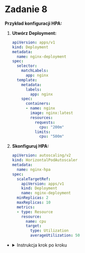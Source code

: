 # Zadanie 8

**Przykład konfiguracji HPA:**

1. **Utwórz Deployment:**

   ```yaml
   apiVersion: apps/v1
   kind: Deployment
   metadata:
     name: nginx-deployment
   spec:
     selector:
       matchLabels:
         app: nginx
     template:
       metadata:
         labels:
           app: nginx
       spec:
         containers:
         - name: nginx
           image: nginx:latest
           resources:
             requests:
               cpu: "200m"
             limits:
               cpu: "500m"
   ```

2. **Skonfiguruj HPA:**

   ```yaml
   apiVersion: autoscaling/v2
   kind: HorizontalPodAutoscaler
   metadata:
     name: nginx-hpa
   spec:
     scaleTargetRef:
       apiVersion: apps/v1
       kind: Deployment
       name: nginx-deployment
     minReplicas: 2
     maxReplicas: 10
     metrics:
     - type: Resource
       resource:
         name: cpu
         target:
           type: Utilization
           averageUtilization: 50
   ```


- <details>
  <summary>Instrukcja krok po kroku</summary>

  1. **Utwórz Deployment:**
   - Utwórz plik `nginx-deployment.yaml` zgodnie z powyższym przykładem.
   - Zastosuj plik:
     ```bash
     kubectl apply -f nginx-deployment.yaml
     ```

  2. **Skonfiguruj HPA:**
    - Utwórz plik `nginx-hpa.yaml` zgodnie z powyższym przykładem.
    - Zastosuj plik:
      ```bash
      kubectl apply -f nginx-hpa.yaml
      ```

  3. **Testuj działanie HPA:**
    - Wygeneruj obciążenie:
      ```bash
      kubectl run -i --tty load-generator --image=busybox --restart=Never -- /bin/sh -c "while true; do wget -q -O- http://nginx-deployment.default.svc.cluster.local; done"
      ```
    - Sprawdź skalowanie replik:
      ```bash
      kubectl get hpa
      kubectl get pods
      ```
</details>
